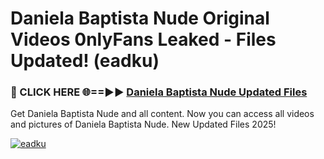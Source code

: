 # Daniela Baptista Nude Original Videos 0nlyFans Leaked - Files Updated! (eadku)

<h3>🔴 CLICK HERE 🌐==►► <a href="https://tinyurl.com/52m3yx9h" rel="nofollow">Daniela Baptista Nude Updated Files</a></h3>

Get Daniela Baptista Nude and all content. Now you can access all videos and pictures of Daniela Baptista Nude. New Updated Files 2025!

[![eadku](https://i.imgur.com/TnHtlc8.gif)](https://tinyurl.com/52m3yx9h)
